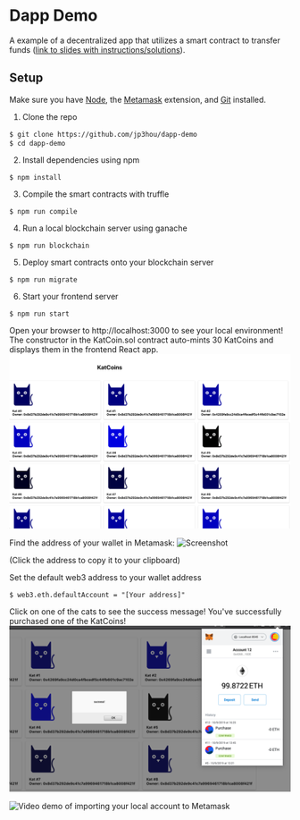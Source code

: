 # Dapp Demo
A example of a decentralized app that utilizes a smart contract to transfer funds ([link to slides with instructions/solutions](https://docs.google.com/presentation/d/15LqMhebc0wOZNEtneU-mZjJ-r1l-Z9bLvIgNk2d8ePU/edit?usp=sharing)).

## Setup

Make sure you have [Node](https://nodejs.org), the [Metamask](https://metamask.io/) extension, and [Git](https://git-scm.com/book/en/v2/Getting-Started-Installing-Git) installed.

1. Clone the repo

```
$ git clone https://github.com/jp3hou/dapp-demo
$ cd dapp-demo
```

2. Install dependencies using npm

```
$ npm install
```

3. Compile the smart contracts with truffle

```
$ npm run compile
```

4. Run a local blockchain server using ganache

```
$ npm run blockchain
```

5. Deploy smart contracts onto your blockchain server

```
$ npm run migrate
```
6. Start your frontend server

```
$ npm run start
```

Open your browser to http://localhost:3000 to see your local environment!
The constructor in the KatCoin.sol contract auto-mints 30 KatCoins and displays them in the frontend React app.
![Screenshot](/screenshots/kats_home.png?raw=true)

Find the address of your wallet in Metamask:
![Screenshot](/screenshots/metamask.png?raw=true)

(Click the address to copy it to your clipboard)

Set the default web3 address to your wallet address

```
$ web3.eth.defaultAccount = "[Your address]"
```

Click on one of the cats to see the success message! You've successfully purchased one of the KatCoins!
![Screenshot](/screenshots/successful_purchase.png?raw=true)

![Video demo of importing your local account to Metamask](https://youtu.be/60M7Kq_mrFE)
